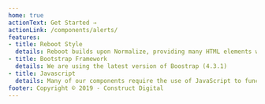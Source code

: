 ```yaml
---
home: true
actionText: Get Started →
actionLink: /components/alerts/
features:
- title: Reboot Style
  details: Reboot builds upon Normalize, providing many HTML elements with somewhat opinionated styles using only element selectors. 
- title: Bootstrap Framework
  details: We are using the latest version of Boostrap (4.3.1)
- title: Javascript
  details: Many of our components require the use of JavaScript to function. Specifically, they require jQuery, Popper.js, and our own JavaScript plugins.
footer: Copyright © 2019 - Construct Digital
---
```

